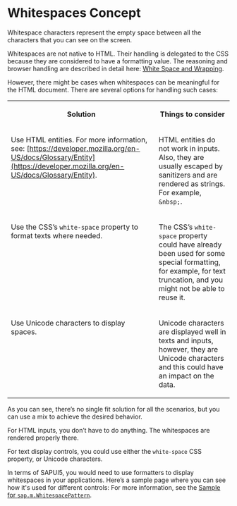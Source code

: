 <!-- loio37deb0bee3e2474887f1521cc583ab69 -->

# Whitespaces Concept

Whitespace characters represent the empty space between all the characters that you can see on the screen.

Whitespaces are not native to HTML. Their handling is delegated to the CSS because they are considered to have a formatting value. The reasoning and browser handling are described in detail here: [White Space and Wrapping](https://www.w3.org/TR/css-text-3/#white-space-property).

However, there might be cases when whitespaces can be meaningful for the HTML document. There are several options for handling such cases:


<table>
<tr>
<th valign="top">

Solution

</th>
<th valign="top">

Things to consider

</th>
</tr>
<tr>
<td valign="top">

Use HTML entities. For more information, see: [https://developer.mozilla.org/en-US/docs/Glossary/Entity](https://developer.mozilla.org/en-US/docs/Glossary/Entity).

</td>
<td valign="top">

HTML entities do not work in inputs. Also, they are usually escaped by sanitizers and are rendered as strings. For example, `&nbsp;`.

</td>
</tr>
<tr>
<td valign="top">

Use the CSS’s `white-space` property to format texts where needed.

</td>
<td valign="top">

The CSS’s `white-space` property could have already been used for some special formatting, for example, for text truncation, and you might not be able to reuse it.

</td>
</tr>
<tr>
<td valign="top">

Use Unicode characters to display spaces.

</td>
<td valign="top">

Unicode characters are displayed well in texts and inputs, however, they are Unicode characters and this could have an impact on the data.

</td>
</tr>
</table>

As you can see, there’s no single fit solution for all the scenarios, but you can use a mix to achieve the desired behavior.

For HTML inputs, you don’t have to do anything. The whitespaces are rendered properly there.

For text display controls, you could use either the `white-space` CSS property, or Unicode characters.

In terms of SAPUI5, you would need to use formatters to display whitespaces in your applications. Here’s a sample page where you can see how it's used for different controls: For more information, see the [Sample for `sap.m.WhitespacePattern`](https://ui5.sap.com/#/entity/sap.m.WhitespacePattern). 

